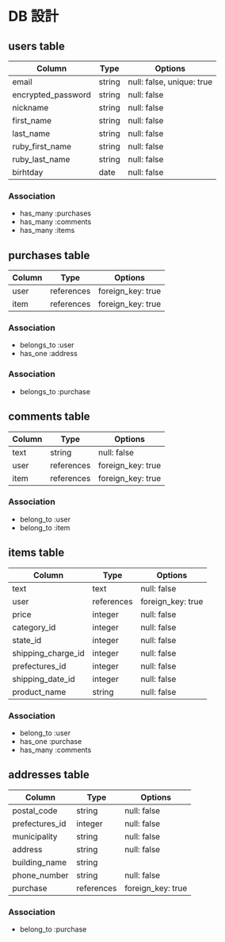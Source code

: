 # DB 設計

## users table

| Column             | Type   | Options                   |
| ------------------ | ------ | ------------------------- |
| email              | string | null: false, unique: true |
| encrypted_password | string | null: false               |
| nickname           | string | null: false               |
| first_name         | string | null: false               |
| last_name          | string | null: false               |
| ruby_first_name    | string | null: false               |
| ruby_last_name     | string | null: false               |
| birhtday           | date   | null: false               |

### Association

- has_many :purchases
- has_many :comments
- has_many :items

## purchases table

| Column | Type       | Options           |
| ------ | ---------- | ----------------- |
| user   | references | foreign_key: true |
| item   | references | foreign_key: true |

### Association

- belongs_to :user
- has_one :address

### Association

- belongs_to :purchase

## comments table

| Column | Type       | Options           |
| ------ | ---------- | ----------------- |
| text   | string     | null: false       |
| user   | references | foreign_key: true |
| item   | references | foreign_key: true |

### Association

- belong_to :user
- belong_to :item

## items table

| Column             | Type       | Options           |
| ------------------ | ---------- | ----------------- |
| text               | text       | null: false       |
| user               | references | foreign_key: true |
| price              | integer    | null: false       |
| category_id        | integer    | null: false       |
| state_id           | integer    | null: false       |
| shipping_charge_id | integer    | null: false       |
| prefectures_id     | integer    | null: false       |
| shipping_date_id   | integer    | null: false       |
| product_name       | string     | null: false       |

### Association

- belong_to :user
- has_one :purchase
- has_many :comments

## addresses table

| Column         | Type       | Options           |
| -------------- | ---------- | ----------------- |
| postal_code    | string     | null: false       |
| prefectures_id | integer    | null: false       |
| municipality   | string     | null: false       |
| address        | string     | null: false       |
| building_name  | string     |                   |
| phone_number   | string     | null: false       |
| purchase       | references | foreign_key: true |

### Association

- belong_to :purchase
